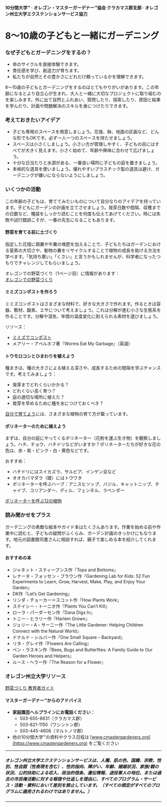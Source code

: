 #### 10分間大学™ · オレゴン・マスターガーデナー™協会 クラカマス郡支部 · オレゴン州立大学エクステンションサービス協力

# 8～10歳の子どもと一緒にガーデニング

### なぜ子どもとガーデニングをするの？

- 命のサイクルを直接体験できます。
- 責任感を学び、創造力が育ちます。
- 私たちが自然とその豊かさにどれだけ頼っているかを理解できます。

8～10歳の子どもとガーデニングをするのはとてもやりがいがあります。この年齢になるとより自立心が生まれ、大人と一緒に大切なプロジェクトに取り組むのを楽しみます。外に出て自然とふれあい、質問したり、探索したり、原因と結果を学んだり、計画や問題解決のスキルを身につけたりできます。

### 考えておきたいアイデア

- 子ども専用のスペースを用意しましょう。花壇、鉢、地面の区画など、どんな形でもOKです。必ず一人一つのスペースを持たせましょう。
- スペースは小さくしましょう。小さい方が管理しやすく、子どもの目にはすべてが大きく見えます。小さく始めて、年齢や興味に合わせて広げましょう。
- 十分な日当たりと水源がある、一番良い場所に子どもの庭を置きましょう。
- 本格的な道具を使いましょう。壊れやすいプラスチック製の道具は避け、ガーデニングが嫌いにならないようにしましょう。

### いくつかの活動

この年齢の子どもは、育ててみたいものについて自分なりのアイデアを持っています。子どもにガーデンの計画を立てさせましょう。発芽日数や間隔、収穫までの日数など、種袋をしっかり読むことを何度も伝えてあげてください。時には失敗や試行錯誤こそが、一番の先生になることもあります。

#### 野菜を育てる前に土づくり

指定した花壇に鶏糞や牛糞の堆肥を加えることで、子どもたちはガーデンにおける窒素の大切さや、動物の糞をリサイクルすることで植物の成長を助ける方法を学べます。「気持ち悪い」「くさい」と言うかもしれませんが、科学者になったつもりでチャレンジしてもらいましょう。

オレゴンでの野菜づくり（1ページ目）に情報があります：  
[オレゴンでの野菜づくり](http://catalog.extension.oregonstate.edu/sites/catalog/files/project/pdf/ec871.pdf)

#### ミミズコンポストを作ろう

ミミズコンポストはさまざまな材料で、好きな大きさで作れます。作るときは容器、敷材、酸素、エサについて考えましょう。これは分解が進む小さな生態系を作ることです。分解や湿気、年間の温度変化に耐えられる素材を選びましょう。

リソース：

- [ミミズでコンポスト](https://catalog.extension.oregonstate.edu/em9034)
- メアリー・アペルホフ著『Worms Eat My Garbage』（英語）

#### トウモロコシとひまわりを植えよう

種まきは、種の大きさによる植える深さや、成長するための間隔を学ぶチャンスです。考えてみましょう：

- 発芽までどれくらいかかる？
- どれくらい高く育つ？
- 庭の適切な場所に植えた？
- 発芽を早めるために種を水につけておくべき？

[自分で育てよう](https://catalog.extension.oregonstate.edu/em9027)には、さまざまな植物の育て方が載っています。

#### ポリネーターのために植えよう

まずは、自分の庭にやってくるポリネーター（花粉を運ぶ生き物）を観察しましょう。ハチ、チョウ、ハチドリなどがいますか？ポリネーターたちが好きな花の色は、赤・紫・ピンク・白・黄色などです。

おすすめ：

- ハチドリにはスイカズラ、サルビア、インゲン豆など
- オオカバマダラ（蝶）にはトウワタ
- ポリネーターを呼ぶハーブ：アニスヒソップ、バジル、キャットニップ、チャイブ、コリアンダー、ディル、フェンネル、ラベンダー

[ポリネーターを呼ぶ12の植物](https://extension.oregonstate.edu/news/12-plants-entice-pollinators-your-garden)

### 読み聞かせをプラス

ガーデニングの素敵な絵本やガイド本はたくさんあります。作業を始める前や作業中に読むと、子どもの疑問がふくらみ、ガーデン計画のきっかけにもなります。地元の図書館司書さんに相談すれば、親子で楽しめる本を紹介してくれます。

#### おすすめの本

- ジャネット・スティーブンス作『Tops and Bottoms』
- レナータ・フォッセン・ブラウン作『Gardening Lab for Kids: 52 Fun Experiments to Learn, Grow, Harvest, Make, Play, and Enjoy Your Garden』
- DK作『Let’s Get Gardening』
- リンダ・チョーカー＝スコット作『How Plants Work』
- ステイシー・トーニオ作『Plants You Can’t Kill』
- ローラ・パーダーセン作『Dana Digs In』
- トニー・ヒラリー作『Harlem Grown』
- ジュリー・A・サーニー作『The Little Gardener: Helping Children Connect with the Natural World』
- ドナルド・シルバー作『One Small Square – Backyard』
- リタ・グレイ作『Flowers Are Calling』
- ベン・ラスキン作『Bees, Bugs and Butterflies: A Family Guide to Our Garden Heroes and Helpers』
- ルース・ヘラー作『The Reason for a Flower』

### オレゴン州立大学リソース

[野菜づくり 教育者ガイド](https://catalog.extension.oregonstate.edu/em9032)

#### マスターガーデナー™からのアドバイス

- **家庭園芸ヘルプラインにお電話ください：**
  - 503-655-8631（クラカマス郡）
  - 503-821-1150（ワシントン郡）
  - 503-445-4608（マルトノマ郡）
- 他の10分間大学™の資料やクラス日程は [www.cmastergardeners.org](https://www.cmastergardeners.org) をご覧ください

---

##### オレゴン州立大学エクステンションサービスは、人種、肌の色、国籍、宗教、性別、性自認（性表現を含む）、性的指向、障がい、年齢、婚姻状況、家族/親の状況、公的扶助による収入、政治的信条、遺伝情報、退役軍人の地位、または過去の市民権活動に対する報復や仕返しを理由に、すべてのプログラム・サービス・活動・資料において差別を禁止しています。（すべての規定がすべてのプログラムに適用されるわけではありません。）
---